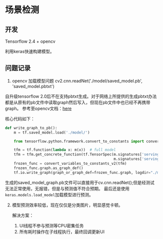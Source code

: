 # 场景检测

## 开发
Tensorflow 2.4 + opencv 

利用keras快速构建模型。

## 问题记录

1. opencv 加载模型问题
cv2.cnn.readNet('./model/saved_model.pb', 'saved_model.pbtxt')

自升级tensorflow 2.0后不在支持pbtxt生成。对于网络上所提供的生成pbtxt办法都是从原有的pb文件中读取graph然后写入，但现在pb文件中也已经不再携带graph。
参考至opencv文档：[here](https://answers.opencv.org/questions/198805/revisions/)

核心代码如下：
```python
def write_graph_to_pb():
    m = tf.saved_model.load('./model/')

    from tensorflow.python.framework.convert_to_constants import convert_variables_to_constants_v2

    tfm = tf.function(lambda x: m(x))  # full model
    tfm = tfm.get_concrete_function(tf.TensorSpec(m.signatures['serving_default'].inputs[0].shape.as_list(),
                                                  m.signatures['serving_default'].inputs[0].dtype.name))
    frozen_func = convert_variables_to_constants_v2(tfm)
    frozen_func.graph.as_graph_def()
    tf.io.write_graph(graph_or_graph_def=frozen_func.graph, logdir="./model/", name="saved_model_graph.pb", as_text=False)

```

生成的saved_model_graph.pb文件可以直接用于cv.cnn.readNet();但是经测试无法正常使用，无报错，但是与预测值不符合预期。
最后还是使用`keras.models.load_model`加载模型进行预测。

2. 模型预测效率较低，现在仅仅是分类图片，明显感觉卡顿。

    解决方案：
   1. UI线程不参与预测等CPU密集任务
   2. 所有耗时操作在子线程执行，最终回调更新UI


